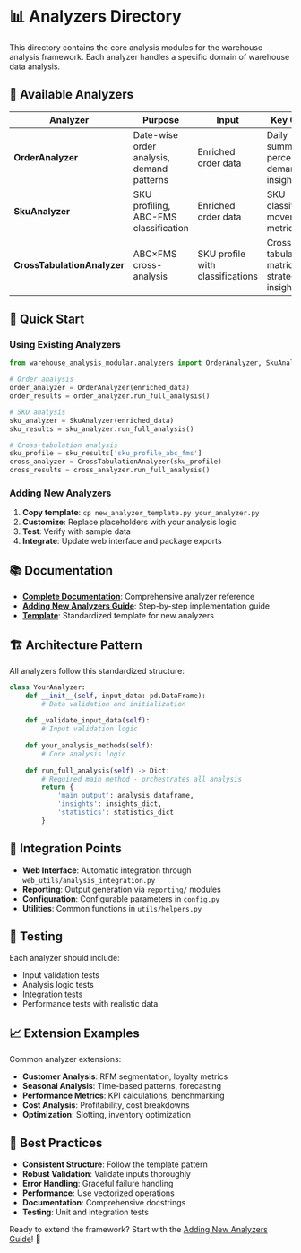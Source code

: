 # 📊 Analyzers Directory

This directory contains the core analysis modules for the warehouse analysis framework. Each analyzer handles a specific domain of warehouse data analysis.

## 🔧 **Available Analyzers**

| Analyzer | Purpose | Input | Key Outputs |
|----------|---------|-------|-------------|
| **OrderAnalyzer** | Date-wise order analysis, demand patterns | Enriched order data | Daily summaries, percentiles, demand insights |
| **SkuAnalyzer** | SKU profiling, ABC-FMS classification | Enriched order data | SKU classifications, movement metrics |
| **CrossTabulationAnalyzer** | ABC×FMS cross-analysis | SKU profile with classifications | Cross-tabulation matrices, strategic insights |

## 🚀 **Quick Start**

### **Using Existing Analyzers**
```python
from warehouse_analysis_modular.analyzers import OrderAnalyzer, SkuAnalyzer, CrossTabulationAnalyzer

# Order analysis
order_analyzer = OrderAnalyzer(enriched_data)
order_results = order_analyzer.run_full_analysis()

# SKU analysis
sku_analyzer = SkuAnalyzer(enriched_data)
sku_results = sku_analyzer.run_full_analysis()

# Cross-tabulation analysis
sku_profile = sku_results['sku_profile_abc_fms']
cross_analyzer = CrossTabulationAnalyzer(sku_profile)
cross_results = cross_analyzer.run_full_analysis()
```

### **Adding New Analyzers**
1. **Copy template**: `cp new_analyzer_template.py your_analyzer.py`
2. **Customize**: Replace placeholders with your analysis logic
3. **Test**: Verify with sample data
4. **Integrate**: Update web interface and package exports

## 📚 **Documentation**

- **[Complete Documentation](../ANALYZER_DOCUMENTATION.md)**: Comprehensive analyzer reference
- **[Adding New Analyzers Guide](../ADDING_NEW_ANALYZERS.md)**: Step-by-step implementation guide
- **[Template](new_analyzer_template.py)**: Standardized template for new analyzers

## 🏗️ **Architecture Pattern**

All analyzers follow this standardized structure:

```python
class YourAnalyzer:
    def __init__(self, input_data: pd.DataFrame):
        # Data validation and initialization
        
    def _validate_input_data(self):
        # Input validation logic
        
    def your_analysis_methods(self):
        # Core analysis logic
        
    def run_full_analysis(self) -> Dict:
        # Required main method - orchestrates all analysis
        return {
            'main_output': analysis_dataframe,
            'insights': insights_dict,
            'statistics': statistics_dict
        }
```

## 🔌 **Integration Points**

- **Web Interface**: Automatic integration through `web_utils/analysis_integration.py`
- **Reporting**: Output generation via `reporting/` modules
- **Configuration**: Configurable parameters in `config.py`
- **Utilities**: Common functions in `utils/helpers.py`

## 🧪 **Testing**

Each analyzer should include:
- Input validation tests
- Analysis logic tests
- Integration tests
- Performance tests with realistic data

## 📈 **Extension Examples**

Common analyzer extensions:
- **Customer Analysis**: RFM segmentation, loyalty metrics
- **Seasonal Analysis**: Time-based patterns, forecasting
- **Performance Metrics**: KPI calculations, benchmarking
- **Cost Analysis**: Profitability, cost breakdowns
- **Optimization**: Slotting, inventory optimization

## 🎯 **Best Practices**

- **Consistent Structure**: Follow the template pattern
- **Robust Validation**: Validate inputs thoroughly
- **Error Handling**: Graceful failure handling
- **Performance**: Use vectorized operations
- **Documentation**: Comprehensive docstrings
- **Testing**: Unit and integration tests

Ready to extend the framework? Start with the [Adding New Analyzers Guide](../ADDING_NEW_ANALYZERS.md)! 🚀